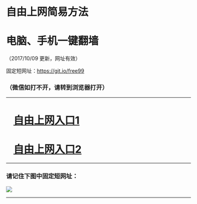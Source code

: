 ﻿# 自由上网简易方法

# 电脑、手机一键翻墙

（2017/10/09 更新，网址有效）

固定短网址：https://git.io/free99

### （微信如打不开，请转到浏览器打开）


***





# &nbsp;&nbsp; <a href="http://ft2591622968.fwq-tz-1001.info/fwqtz01.html?t=100900130621 " target="_blank">自由上网入口1</a>
# &nbsp;&nbsp; <a href="http://ft2975732137.fwq-tz-1002.info/fwqtz02.html?t=100900115964 " target="_blank">自由上网入口2</a>
***

### 请记住下图中固定短网址：

<img src="https://s3-us-west-2.amazonaws.com/fwq-1001/yjfq-20170905okok.png" /> 


***

